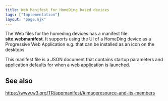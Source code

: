 ```yaml
---
title: Web Manifest for HomeDing based devices
tags: ["Implementation"]
layout: "page.njk"
---
```


The Web files for the homeding devices has a manifest file **site.webmanifest**.
It supports using the UI of a HomeDing device as a Progressive Web Application
e.g. that can be installed as an icon on the desktops

This manifest file is a JSON document that contains startup parameters and application defaults
for when a web application is launched.

## See also

<https://www.w3.org/TR/appmanifest/#imageresource-and-its-members>
